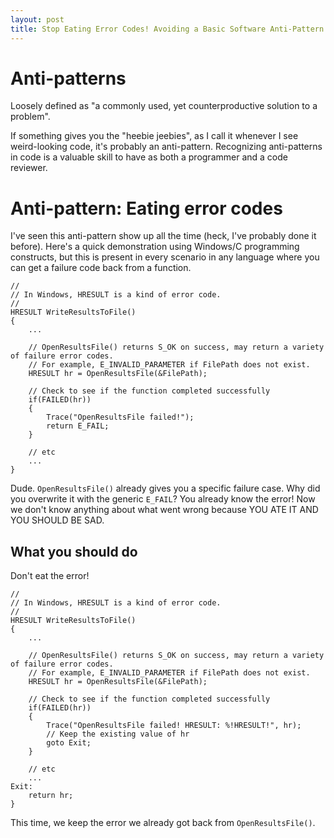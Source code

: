 ```yaml
---
layout: post
title: Stop Eating Error Codes! Avoiding a Basic Software Anti-Pattern
---
```


# Anti-patterns
Loosely defined as "a commonly used, yet counterproductive solution to a problem".

If something gives you the "heebie jeebies", as I call it whenever I see weird-looking code, it's probably an anti-pattern. Recognizing anti-patterns in code is a valuable skill to have as both a programmer and a code reviewer.

# Anti-pattern: Eating error codes
I've seen this anti-pattern show up all the time (heck, I've probably done it before). Here's a quick demonstration using Windows/C programming constructs, but this is present in every scenario in any language where you can get a failure code back from a function.

```
//
// In Windows, HRESULT is a kind of error code.
// 
HRESULT WriteResultsToFile()
{
    ...

    // OpenResultsFile() returns S_OK on success, may return a variety of failure error codes.
    // For example, E_INVALID_PARAMETER if FilePath does not exist.
    HRESULT hr = OpenResultsFile(&FilePath);

    // Check to see if the function completed successfully
    if(FAILED(hr))
    {
        Trace("OpenResultsFile failed!");
        return E_FAIL;
    }

    // etc
    ...
}
```

Dude. `OpenResultsFile()` already gives you a specific failure case. Why did you overwrite it with the generic `E_FAIL`? You already know the error! Now we don't know anything about what went wrong because YOU ATE IT AND YOU SHOULD BE SAD.

## What you should do
Don't eat the error!

```
//
// In Windows, HRESULT is a kind of error code.
// 
HRESULT WriteResultsToFile()
{
    ...

    // OpenResultsFile() returns S_OK on success, may return a variety of failure error codes.
    // For example, E_INVALID_PARAMETER if FilePath does not exist.
    HRESULT hr = OpenResultsFile(&FilePath);

    // Check to see if the function completed successfully
    if(FAILED(hr))
    {
        Trace("OpenResultsFile failed! HRESULT: %!HRESULT!", hr);
        // Keep the existing value of hr
        goto Exit;
    }

    // etc
    ...
Exit:
    return hr;
}
```

This time, we keep the error we already got back from `OpenResultsFile()`.